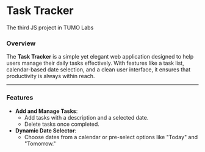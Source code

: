 # **Task Tracker**
The third JS project in TUMO Labs

### **Overview**
The **Task Tracker** is a simple yet elegant web application designed to help users manage their daily tasks effectively. With features like a task list, calendar-based date selection, and a clean user interface, it ensures that productivity is always within reach.

---

### **Features**
- **Add and Manage Tasks**:
  - Add tasks with a description and a selected date.
  - Delete tasks once completed.
- **Dynamic Date Selector**:
  - Choose dates from a calendar or pre-select options like "Today" and "Tomorrow."
